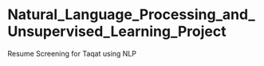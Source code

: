 # Natural_Language_Processing_and_Unsupervised_Learning_Project
Resume Screening for Taqat using NLP
